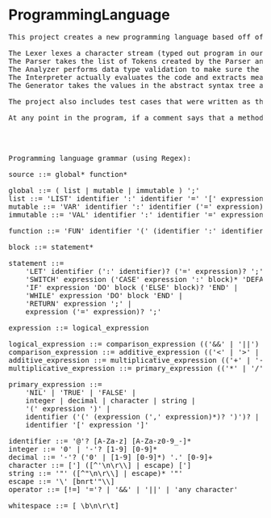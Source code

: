 # ProgrammingLanguage
<pre>
This project creates a new programming language based off of the Java compiler. It uses Gradle in IntelliJ. It is broken into 5 components (with helper classes) that is designed to take in a typed out program in our langauge and then output code functionality. The project is broken down into a Lexer, Parser, Interpreter, Analyzer, and Generator.

The Lexer lexes a character stream (typed out program in our programming language, following its grammar) and lexes it into Tokens based on the language grammar.
The Parser takes the list of Tokens created by the Parser and then creates meaningful formulations of tokens and inserts it into an abstract syntax tree.
The Analyzer performs data type validation to make sure the data types associated with certain behaviors within our program are valid.
The Interpreter actually evaluates the code and extracts meaning from the code via calculations (executing the code / simplifying it)
The Generator takes the values in the abstract syntax tree and essentially converts from our language to the java language and prints the java language analogous in functionality to this language, this way the Java compiler can actually execute and compile the code.

The project also includes test cases that were written as the project developed to make sure the code was valid and viable and to check to see if an implementation was correct before the entire project was done (essentially process checks).

At any point in the program, if a comment says that a method implementation is according the grammar, then reference the language's grammar below so there is no confusion:  




Programming language grammar (using Regex):

source ::= global* function*

global ::= ( list | mutable | immutable ) ';'
list ::= 'LIST' identifier ':' identifier '=' '[' expression (',' expression)* ']'
mutable ::= 'VAR' identifier ':' identifier ('=' expression)?
immutable ::= 'VAL' identifier ':' identifier '=' expression

function ::= 'FUN' identifier '(' (identifier ':' identifier (',' identifier ':' identifier)* )? ')' (':' identifier)? 'DO' block 'END'

block ::= statement*

statement ::=
    'LET' identifier (':' identifier)? ('=' expression)? ';' |
    'SWITCH' expression ('CASE' expression ':' block)* 'DEFAULT' block 'END' | 
    'IF' expression 'DO' block ('ELSE' block)? 'END' |
    'WHILE' expression 'DO' block 'END' |
    'RETURN' expression ';' |
    expression ('=' expression)? ';'

expression ::= logical_expression

logical_expression ::= comparison_expression (('&&' | '||') comparison_expression)*
comparison_expression ::= additive_expression (('<' | '>' | '==' | '!=') additive_expression)*
additive_expression ::= multiplicative_expression (('+' | '-') multiplicative_expression)*
multiplicative_expression ::= primary_expression (('*' | '/' | '^') primary_expression)*

primary_expression ::=
    'NIL' | 'TRUE' | 'FALSE' |
    integer | decimal | character | string |
    '(' expression ')' |
    identifier ('(' (expression (',' expression)*)? ')')? |
    identifier '[' expression ']'

identifier ::= '@'? [A-Za-z] [A-Za-z0-9_-]*
integer ::= '0' | '-'? [1-9] [0-9]*
decimal ::= '-'? ('0' | [1-9] [0-9]*) '.' [0-9]+
character ::= ['] ([^'\n\r\\] | escape) [']
string ::= '"' ([^"\n\r\\] | escape)* '"'
escape ::= '\' [bnrt'"\\]
operator ::= [!=] '='? | '&&' | '||' | 'any character'

whitespace ::= [ \b\n\r\t]
</pre>
